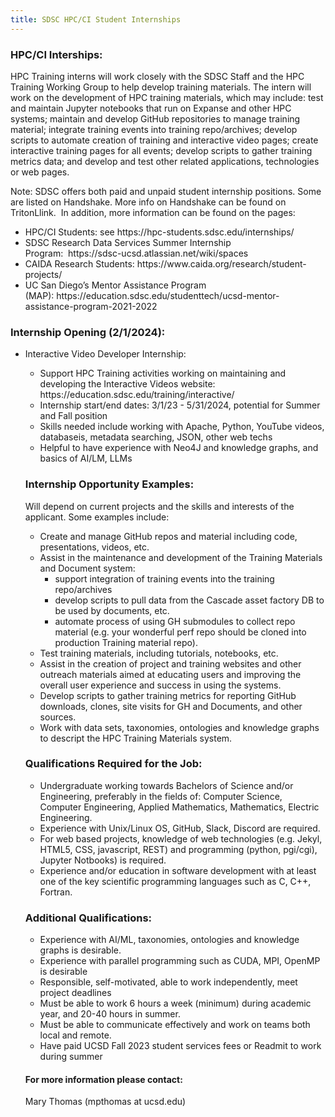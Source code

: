 ```yaml
---
title: SDSC HPC/CI Student Internships 
---
```


    
<h3>HPC/CI Interships: </h3>
HPC Training interns will work closely with the SDSC Staff and the HPC Training Working Group to help develop training materials. The intern will work on the development of HPC training materials, which may include: test and maintain Jupyter notebooks that run on Expanse and other HPC systems; maintain and develop GitHub repositories to manage training material; integrate training events into training repo/archives; develop scripts to automate creation of training and interactive video pages; create interactive training pages for all events; develop scripts to gather training metrics data; and develop and test other related applications, technologies or web pages.

Note: SDSC offers both paid and unpaid student internship positions. Some are listed on Handshake. More info on Handshake can be found on TritonLlink.  In addition, more information can be found on the pages:
<ul>
<li>HPC/CI Students: see https://hpc-students.sdsc.edu/internships/</li>
<li>SDSC Research Data Services Summer Internship Program:  https://sdsc-ucsd.atlassian.net/wiki/spaces</li>
<li>CAIDA Research Students: https://www.caida.org/research/student-projects/</li>
<li>UC San Diego’s Mentor Assistance Program (MAP): https://education.sdsc.edu/studenttech/ucsd-mentor-assistance-program-2021-2022</li>
</ul>


<h3>Internship Opening (2/1/2024):</h3>  
<ul>
<li>Interactive Video Developer Internship:</li>
   <ul>
   <li> Support HPC Training activities working on maintaining and developing the Interactive Videos website: https://education.sdsc.edu/training/interactive/  </li>
   <li> Internship start/end dates: 3/1/23 - 5/31/2024, potential for Summer and Fall position
   <li>Skills needed include working with Apache, Python, YouTube videos, databaseis, metadata searching, JSON, other web techs</li>
   <li>Helpful to have experience with Neo4J and knowledge graphs, and basics of AI/LM, LLMs
</ul>


<h3>Internship Opportunity Examples:</h3>  
Will depend on current projects and the skills and interests of the applicant. Some examples include:
<ul>
	<li>Create and manage GitHub repos and material including code, presentations, videos, etc. 
	<li>Assist in the maintenance and development of the Training Materials and Document system:
	<ul>
		<li>support integration of training events into the training repo/archives
		<li>develop scripts to pull data from the Cascade asset factory DB to be used by documents, etc.
		<li>automate process of using GH submodules to collect repo material (e.g. your wonderful perf repo should be cloned into production Training material repo).
	</ul>
	<li>Test training materials, including tutorials, notebooks, etc.
	<li>Assist in the creation of project and training websites and other outreach materials aimed at educating users and improving the overall user experience and success in using the systems.
	<li>Develop scripts to gather training metrics for reporting GitHub downloads, clones, site visits for GH and Documents, and other sources.
	<li>Work with data sets, taxonomies, ontologies and knowledge graphs to descript the HPC Training Materials system.
</ul>

<h3>Qualifications Required for the Job: </h3>
<ul>
<li>Undergraduate working towards Bachelors of Science and/or Engineering, preferably in the fields of: Computer Science, Computer Engineering, Applied Mathematics, Mathematics, Electric Engineering.</li>
<li>Experience with Unix/Linux OS, GitHub, Slack, Discord are required.</li>
<li>For web based projects, knowledge of web technologies (e.g. Jekyl, HTML5, CSS, javascript, REST) and programming (python, pgi/cgi), Jupyter Notbooks) is required.</li>
<li>Experience and/or education in software development with at least one of the key scientific programming languages such as C, C++, Fortran.</li>
</ul>


<h3>Additional Qualifications:</h3>
<ul>
<li>Experience with AI/ML, taxonomies, ontologies and knowledge graphs is desirable.</li>
<li>Experience with parallel programming such as CUDA, MPI, OpenMP is desirable</li>
<li>Responsible, self-motivated, able to work independently, meet project deadlines</li>
<li>Must be able to work 6 hours a week (minimum) during academic year, and 20-40 hours in summer. </li>
<li>Must be able to communicate effectively and work on teams both local and remote.</li>
<li>Have paid UCSD Fall 2023 student services fees or Readmit to work during summer</li>
</ul>

<h4>For more information please contact:</h4>
Mary Thomas (mpthomas at ucsd.edu)

</td>
</tr>
<TR>
<TD>

